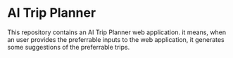# AI Trip Planner

This repository contains an AI Trip Planner web application. it means, when an user provides the preferrable inputs to the web application, it generates some suggestions of the preferrable trips.
